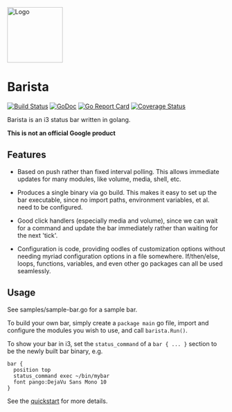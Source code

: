 <!--
Copyright 2018 Google Inc.

Licensed under the Apache License, Version 2.0 (the "License");
you may not use this file except in compliance with the License.
You may obtain a copy of the License at

    http://www.apache.org/licenses/LICENSE-2.0

Unless required by applicable law or agreed to in writing, software
distributed under the License is distributed on an "AS IS" BASIS,
WITHOUT WARRANTIES OR CONDITIONS OF ANY KIND, either express or implied.
See the License for the specific language governing permissions and
limitations under the License.
-->
<img src="https://raw.githubusercontent.com/soumya92/barista/gh-pages/logo/128.png" height="128" width="128" alt="Logo" />

# Barista

[![Build Status](https://travis-ci.org/soumya92/barista.svg?branch=master)](https://travis-ci.org/soumya92/barista)
[![GoDoc](https://godoc.org/github.com/soumya92/barista?status.svg)](https://godoc.org/github.com/soumya92/barista)
[![Go Report Card](https://goreportcard.com/badge/github.com/soumya92/barista)](https://goreportcard.com/report/github.com/soumya92/barista)
[![Coverage Status](https://coveralls.io/repos/github/soumya92/barista/badge.svg?branch=master)](https://coveralls.io/github/soumya92/barista?branch=master)

Barista is an i3 status bar written in golang.

**This is not an official Google product**

## Features

- Based on push rather than fixed interval polling. This allows immediate updates
  for many modules, like volume, media, shell, etc.

- Produces a single binary via go build. This makes it easy to set up the bar
  executable, since no import paths, environment variables, et al. need to be
  configured.

- Good click handlers (especially media and volume), since we can wait for a
  command and update the bar immediately rather than waiting for the next 'tick'.

- Configuration is code, providing oodles of customization options without
  needing myriad configuration options in a file somewhere. If/then/else, loops,
  functions, variables, and even other go packages can all be used seamlessly.

## Usage

See samples/sample-bar.go for a sample bar.

To build your own bar, simply create a `package main` go file,
import and configure the modules you wish to use, and call `barista.Run()`.

To show your bar in i3, set the `status_command` of a `bar { ... }` section
to be the newly built bar binary, e.g.

```
bar {
  position top
  status_command exec ~/bin/mybar
  font pango:DejaVu Sans Mono 10
}
```

See the [quickstart](https://barista.run/#quickstart) for more details.
